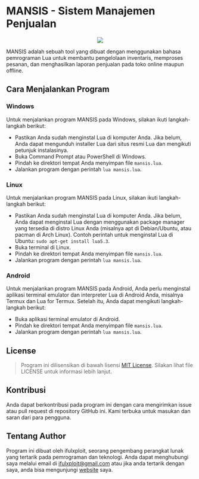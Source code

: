 # MANSIS - Sistem Manajemen Penjualan

<p align="center">
  <img src="https://img.freepik.com/free-vector/people-analyzing-growth-charts_23-2148866843.jpg">
</p>


MANSIS adalah sebuah tool yang dibuat dengan menggunakan bahasa pemrograman Lua untuk membantu pengelolaan inventaris, memproses pesanan, dan menghasilkan laporan penjualan pada toko online maupun offline.

## Cara Menjalankan Program

### Windows
Untuk menjalankan program MANSIS pada Windows, silakan ikuti langkah-langkah berikut:
* Pastikan Anda sudah menginstal Lua di komputer Anda. Jika belum, Anda dapat mengunduh installer Lua dari situs resmi Lua dan mengikuti petunjuk instalasinya.
* Buka Command Prompt atau PowerShell di Windows.
* Pindah ke direktori tempat Anda menyimpan file `mansis.lua`.
* Jalankan program dengan perintah `lua mansis.lua`.

### Linux
Untuk menjalankan program MANSIS pada Linux, silakan ikuti langkah-langkah berikut:
* Pastikan Anda sudah menginstal Lua di komputer Anda. Jika belum, Anda dapat menginstal Lua dengan menggunakan package manager yang tersedia di distro Linux Anda (misalnya apt di Debian/Ubuntu, atau pacman di Arch Linux). Contoh perintah untuk menginstal Lua di Ubuntu: `sudo apt-get install lua5.3`.
* Buka terminal di Linux.
* Pindah ke direktori tempat Anda menyimpan file `mansis.lua`.
* Jalankan program dengan perintah `lua mansis.lua`.

### Android
Untuk menjalankan program MANSIS pada Android, Anda perlu menginstal aplikasi terminal emulator dan interpreter Lua di Android Anda, misalnya Termux dan Lua for Termux. Setelah itu, Anda dapat mengikuti langkah-langkah berikut:

* Buka aplikasi terminal emulator di Android.
* Pindah ke direktori tempat Anda menyimpan file `mansis.lua`.
* Jalankan program dengan perintah `lua mansis.lua`.

## License
> Program ini dilisensikan di bawah lisensi [MIT License](https://github.com/ifulxploit/mansis/blob/main/LICENSE). Silakan lihat file LICENSE untuk informasi lebih lanjut.

## Kontribusi
Anda dapat berkontribusi pada program ini dengan cara mengirimkan issue atau pull request di repository GitHub ini. Kami terbuka untuk masukan dan saran dari para pengguna.

## Tentang Author
Program ini dibuat oleh ifulxploit, seorang pengembang perangkat lunak yang tertarik pada pemrograman dan teknologi. Anda dapat menghubungi saya melalui email di [ifulxploit@gmail.com](mailto:ifulxploit@gmail.com) atau jika anda tertarik dengan saya, anda bisa mengunjungi [website](https://ifulxploit.github.io/) saya.



